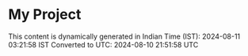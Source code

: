 # My Project

This content is dynamically generated in Indian Time (IST): 2024-08-11 03:21:58 IST
Converted to UTC: 2024-08-10 21:51:58 UTC
